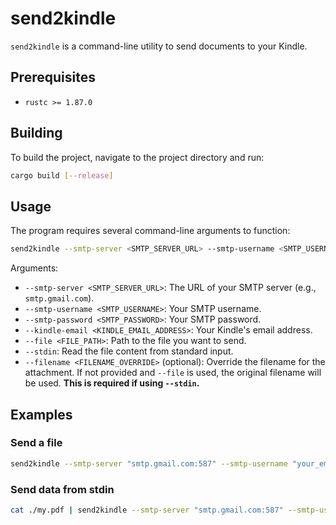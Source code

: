 # send2kindle

`send2kindle` is a command-line utility to send documents to your Kindle.

## Prerequisites

- `rustc >= 1.87.0`

## Building

To build the project, navigate to the project directory and run:

```sh
cargo build [--release]
```

## Usage

The program requires several command-line arguments to function:

```sh
send2kindle --smtp-server <SMTP_SERVER_URL> --smtp-username <SMTP_USERNAME> --smtp-password <SMTP_PASSWORD> --kindle-email <KINDLE_EMAIL_ADDRESS> (--file <FILE_PATH> | --stdin) [--filename <FILENAME_OVERRIDE>]
```

Arguments:

- `--smtp-server <SMTP_SERVER_URL>`: The URL of your SMTP server (e.g., `smtp.gmail.com`).
- `--smtp-username <SMTP_USERNAME>`: Your SMTP username.
- `--smtp-password <SMTP_PASSWORD>`: Your SMTP password.
- `--kindle-email <KINDLE_EMAIL_ADDRESS>`: Your Kindle's email address.
- `--file <FILE_PATH>`: Path to the file you want to send.
- `--stdin`: Read the file content from standard input.
- `--filename <FILENAME_OVERRIDE>` (optional): Override the filename for the attachment. If not provided and `--file` is used, the original filename will be used. **This is required if using `--stdin`.**

## Examples

### Send a file

```sh
send2kindle --smtp-server "smtp.gmail.com:587" --smtp-username "your_email@gmail.com" --smtp-password "your_password" --kindle-email "your_kindle@kindle.com" --file ./invoice.test.pdf
```

### Send data from stdin

```sh
cat ./my.pdf | send2kindle --smtp-server "smtp.gmail.com:587" --smtp-username "your_email@gmail.com" --smtp-password "your_password" --kindle-email "your_kindle@kindle.com" --stdin --filename renamed.my.pdf
```
